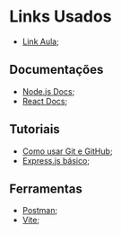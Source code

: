 # Links Usados

- [Link Aula](https://www.youtube.com/watch?v=n6OJXt6eTko&list=PLWXw8Gu52TRI5NJmexwA9qco33goFxbHK);

## Documentações
- [Node.js Docs](https://nodejs.org/en/docs/);
- [React Docs](https://reactjs.org/docs/getting-started.html);

## Tutoriais
- [Como usar Git e GitHub](https://www.freecodecamp.org/news/git-and-github-for-beginners/);
- [Express.js básico](https://developer.mozilla.org/en-US/docs/Learn/Server-side/Express_Nodejs);

## Ferramentas
- [Postman](https://www.postman.com/);
- [Vite](https://vitejs.dev/);